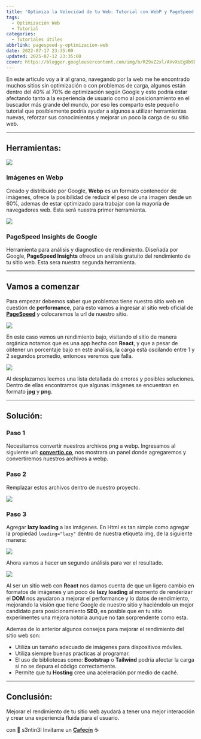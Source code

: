```yaml
---
title: 'Optimiza la Velocidad de tu Web: Tutorial con WebP y PageSpeed'
tags:
  - Optimización Web
  - Tutorial
categories:
  - Tutoriales útiles
abbrlink: pagespeed-y-optimizacion-web
date: 2022-07-17 23:35:00
updated: 2025-07-12 23:35:00
cover: https://blogger.googleusercontent.com/img/b/R29vZ2xl/AVvXsEgXb9D-rRsfhsVhfwcHuO1XVcXytD9IVf9YBE_YJYUL_6aF5rhpNiqtNsmr07AGtxth3ROKunlgSyiMwlfEJpAYHrXBLw_70HSqUWd8QXJ-1g0iNiOVxh4doJDYNfAO-WZP6n-zoaB9ZvkFJCrU48WTNeDQSIcvJIbujmv9ThlyDe4fpNfAtDUwDsAU/s2880/Page%20Speed.png
---
```


En este articulo voy a ir al grano, navegando por la web me he encontrado muchos sitios sin optimización o con problemas de carga, algunos están dentro del 40% al 70% de optimización según Google y esto podría estar afectando tanto a la experiencia de usuario como al posicionamiento en el buscador más grande del mundo, por eso les comparto este pequeño tutorial que posiblemente podría ayudar a algunos a utilizar herramientas nuevas, reforzar sus conocimientos y mejorar un poco la carga de su sitio web.

---

## Herramientas:

![](https://blogger.googleusercontent.com/img/b/R29vZ2xl/AVvXsEjvqB6DwZXJg3lMMPaacU1KbicGOt_KdIYY0zDQl6q8AaJ-iy7ZxwyfHz_Ci7_mqiSBHqFdpxOW9lLiDQHrfEsbGzLC17Vg-hDVjqQVMSnpMjN9T31itPsXj8KcoFlBK2MEw2coa28X_USDjomBno9HltSbJ0kt7oNAPvnb7quVN7myJYnwEUxXA6fJ/s335/webp.webp)

### Imágenes en Webp

Creado y distribuido por Google, **Webp** es un formato contenedor de imágenes, ofrece la posibilidad de reducir el peso de una imagen desde un 60%, ademas de estar optimizado para trabajar con la mayoría de navegadores web. Esta será nuestra primer herramienta.

![](https://blogger.googleusercontent.com/img/b/R29vZ2xl/AVvXsEitlyV52UyTOD6CucNSodQaftqBFlVIHMRrrVrKrLLKQxW_iKu6FCxfUuiEicAmDVwah965C4RhQBr3NGQLFeBTeUGWTpE4uggXSVZNA4nL0ptzRejqG76Hv3JHX56vPum8kHeSSVEtPRjLUHW_jrRlQLASmqZf__KM-zVH7wJND0qe4ZcpcaoYfcuM/s512/kisspng-google-pagespeed-tools-website-google-search-web-p-5ccec86fac9811.916385711557055599707.png)

### PageSpeed Insights de Google

Herramienta para análisis y diagnostico de rendimiento. Diseñada por Google, **PageSpeed Insights** ofrece un análisis gratuito del rendimiento de tu sitio web. Esta sera nuestra segunda herramienta.

---

## Vamos a comenzar

Para empezar debemos saber que problemas tiene nuestro sitio web en cuestión de **performance**, para esto vamos a ingresar al sitio web oficial de **[PageSpeed](https://pagespeed.web.dev/)** y colocaremos la url de nuestro sitio.

![](https://blogger.googleusercontent.com/img/b/R29vZ2xl/AVvXsEjfygGt3Hvh6XIxNwpBAAvc_u7tlRrpUX7hb4up3DTlBe_5Bvfiqf9jDdbyiYJcw9DQL7Nvtf6wx_PwzuvRefG9-0Lt176AzfQxEGx1raNg_WasxJzRZilBE9FSmhxEDAxOfjSoTpaYsrjlC2cZWUtEZ0cdS8tb934dYtFIGjm5geoUjNJZvWo4P1hS/s1600/blog.png)

En este caso vemos un rendimiento bajo, visitando el sitio de manera orgánica notamos que es una app hecha con **React**, y que a pesar de obtener un porcentaje bajo en este análisis, la carga está oscilando entre 1 y 2 segundos promedio, entonces veremos que falla.

![](https://blogger.googleusercontent.com/img/b/R29vZ2xl/AVvXsEgCBt0LkA17JZH5LMMq_AlLlRKF3q92beB5NQ1oF8lPiGzHDpHplyGmBsC84Bw0E9EC72zV-qJwWVspa4Nw1UY3bFrZK6cq0KmqNHaTytm9Iihr8RsxD65PPSQ8kRlgWuSraqNBqlO8nlwQNq5npddshO83obrG-lr-JDQAQEyXfFJ-7xDXLFdBGy0e/s1600/Captura%20de%20pantalla%202022-07-17%20-%2023.25.03.png)

Al desplazarnos leemos una lista detallada de errores y posibles soluciones. Dentro de ellas encontramos que algunas imágenes se encuentran en formato **jpg** y **png**.

---

## Solución:

### Paso 1
Necesitamos convertir nuestros archivos png a webp. Ingresamos al siguiente url: **[convertio.co](https://convertio.co/es)**, nos mostrara un panel donde agregaremos y convertiremos nuestros archivos a webp.

### Paso 2
Remplazar estos archivos dentro de nuestro proyecto.

![](https://blogger.googleusercontent.com/img/b/R29vZ2xl/AVvXsEjI9VSTzD6ZXqIIURCqPUuzE8QgVCA_lZZ2zGJIjJ-I2FYuKjpVO0bx8I7P6ahhiQ6qsJsO64DuvkYvba8rReYKe051b0XIWOXZ9yRlSrHPY-UOU1wGn92wLaoO8q-SMMgpEqokpstIWH_tFR7n2LhMxTcEV5Xxrm-nhkxJ-7zdOLMYtkkfXpOBOCbx/s1600/araee.png)

### Paso 3
Agregar **lazy loading** a las imágenes. En Html es tan simple como agregar la propiedad `loading="lazy"` dentro de nuestra etiqueta img, de la siguiente manera:

![](https://blogger.googleusercontent.com/img/b/R29vZ2xl/AVvXsEgfxD3alCUGAZql2egBJAAvIUn2CbJ6uYovgS3S_VWkz4C9dKF8cFg9-DSRrwwvpSa1iiQ0vW9ltYs-wgcEDKsBPX4OemdRfeGDbuOkCxohje3lW0k1_8Kxioo6SkL_IzIsOdSLfqYEWeVujbNhJstmpCEjgc_ZdfiqMXX2yFLkBf6DpVkCkmfi-w7x/s1600/ll.png)

Ahora vamos a hacer un segundo análisis para ver el resultado.

![](https://blogger.googleusercontent.com/img/b/R29vZ2xl/AVvXsEhh9i7l6w4Jr7s61BYghsBvOHdX4FOakoJUo9J80PvQAaT1BuE0vij1hCrJaSbwxx5rRGT7nbLJydF5vdThGOJQnJrlevWZleDqsDYfZBYhTSMQ4qs8YvKQHnKTsNRlnlisPBgc7g6HJ7oCv3wVzAYxEX5QxcJxCE5XOqdvwN6eHKrFI9VmVV34uENy/s1600/Captura%20de%20pantalla%202022-07-17%20-%2023.51.42.png)

Al ser un sitio web con **React** nos damos cuenta de que un ligero cambio en formatos de imágenes y un poco de **lazy loading** al momento de renderizar el **DOM** nos ayudaron a mejorar el performance y lo datos de rendimiento, mejorando la visión que tiene Google de nuestro sitio y haciéndolo un mejor candidato para posicionamiento **SEO**, es posible que en tu sitio experimentes una mejora notoria aunque no tan sorprendente como esta.

Ademas de lo anterior algunos consejos para mejorar el rendimiento del sitio web son:

* Utiliza un tamaño adecuado de imágenes para dispositivos móviles.
* Utiliza siempre buenas practicas al programar.
* El uso de bibliotecas como: **Bootstrap** o **Tailwind** podría afectar la carga si no se depura el código correctamente.
* Permite que tu **Hosting** cree una aceleración por medio de caché.

---

## Conclusión:
Mejorar el rendimiento de tu sitio web ayudará a tener una mejor interacción y crear una experiencia fluida para el usuario.

con 💜 s3ntin3l
Invítame un **[Cafecín](https://www.buymeacoffee.com/sentinelbot)** ☕